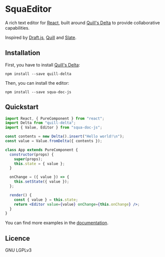 # SquaEditor

A rich text editor for [React](https://github.com/facebook/react), built around [Quill's Delta](https://github.com/quilljs/delta) to provide collaborative capabilities.

Inspired by [Draft.js](https://github.com/facebook/draft-js), [Quill](https://github.com/quilljs/quill) and [Slate](https://github.com/ianstormtaylor/slate).

## Installation

First, you have to install [Quill's Delta](https://github.com/quilljs/delta):

```
npm install --save quill-delta
```

Then, you can install the editor:

```
npm install --save squa-doc-js
```

## Quickstart

```jsx
import React, { PureComponent } from "react";
import Delta from "quill-delta";
import { Value, Editor } from "squa-doc-js";

const contents = new Delta().insert("Hello world!\n");
const value = Value.fromDelta({ contents });

class App extends PureComponent {
  constructor(props) {
    super(props);
    this.state = { value };
  }

  onChange = ({ value }) => {
    this.setState({ value });
  };

  render() {
    const { value } = this.state;
    return <Editor value={value} onChange={this.onChange} />;
  }
}
```

You can find more examples in the [documentation](packages/squa-doc-js/README.md).

## Licence

GNU LGPLv3
